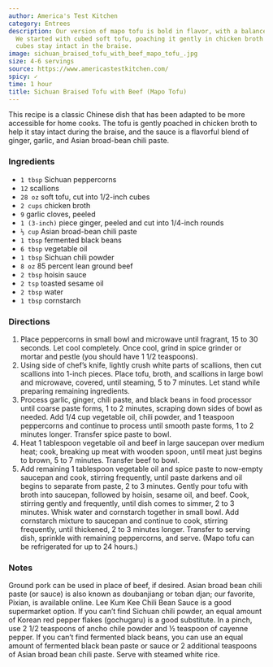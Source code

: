 ```yaml
---
author: America's Test Kitchen
category: Entrees
description: Our version of mapo tofu is bold in flavor, with a balanced spiciness.
  We started with cubed soft tofu, poaching it gently in chicken broth to help the
  cubes stay intact in the braise.
image: sichuan_braised_tofu_with_beef_mapo_tofu_.jpg
size: 4-6 servings
source: https://www.americastestkitchen.com/
spicy: ✓
time: 1 hour
title: Sichuan Braised Tofu with Beef (Mapo Tofu)
---
```

This recipe is a classic Chinese dish that has been adapted to be more accessible for home cooks. The tofu is gently poached in chicken broth to help it stay intact during the braise, and the sauce is a flavorful blend of ginger, garlic, and Asian broad-bean chili paste.

### Ingredients

* `1 tbsp` Sichuan peppercorns 
* `12` scallions 
* `28 oz` soft tofu, cut into 1/2-inch cubes
* `2 cups` chicken broth
* `9` garlic cloves, peeled
* `1 (3-inch)` piece ginger, peeled and cut into 1/4-inch rounds
* `⅓ cup` Asian broad-bean chili paste 
* `1 tbsp` fermented black beans 
* `6 tbsp` vegetable oil
* `1 tbsp` Sichuan chili powder 
* `8 oz` 85 percent lean ground beef 
* `2 tbsp` hoisin sauce
* `2 tsp` toasted sesame oil 
* `2 tbsp` water 
* `1 tbsp` cornstarch 

### Directions

1. Place peppercorns in small bowl and microwave until fragrant, 15 to 30 seconds. Let cool completely. Once cool, grind in spice grinder or mortar and pestle (you should have 1 1/2 teaspoons).
2. Using side of chef’s knife, lightly crush white parts of scallions, then cut scallions into 1-inch pieces. Place tofu, broth, and scallions in large bowl and microwave, covered, until steaming, 5 to 7 minutes. Let stand while preparing remaining ingredients.
3. Process garlic, ginger, chili paste, and black beans in food processor until coarse paste forms, 1 to 2 minutes, scraping down sides of bowl as needed. Add 1/4 cup vegetable oil, chili powder, and 1 teaspoon peppercorns and continue to process until smooth paste forms, 1 to 2 minutes longer. Transfer spice paste to bowl.
4. Heat 1 tablespoon vegetable oil and beef in large saucepan over medium heat; cook, breaking up meat with wooden spoon, until meat just begins to brown, 5 to 7 minutes. Transfer beef to bowl.
5. Add remaining 1 tablespoon vegetable oil and spice paste to now-empty saucepan and cook, stirring frequently, until paste darkens and oil begins to separate from paste, 2 to 3 minutes. Gently pour tofu with broth into saucepan, followed by hoisin, sesame oil, and beef. Cook, stirring gently and frequently, until dish comes to simmer, 2 to 3 minutes. Whisk water and cornstarch together in small bowl. Add cornstarch mixture to saucepan and continue to cook, stirring frequently, until thickened, 2 to 3 minutes longer. Transfer to serving dish, sprinkle with remaining peppercorns, and serve. (Mapo tofu can be refrigerated for up to 24 hours.)

### Notes

Ground pork can be used in place of beef, if desired. Asian broad bean chili paste (or sauce) is also known as doubanjiang or toban djan; our favorite, Pixian, is available online. Lee Kum Kee Chili Bean Sauce is a good supermarket option. If you can’t find Sichuan chili powder, an equal amount of Korean red pepper flakes (gochugaru) is a good substitute. In a pinch, use 2 1/2 teaspoons of ancho chile powder and ½ teaspoon of cayenne pepper. If you can’t find fermented black beans, you can use an equal amount of fermented black bean paste or sauce or 2 additional teaspoons of Asian broad bean chili paste. Serve with steamed white rice.